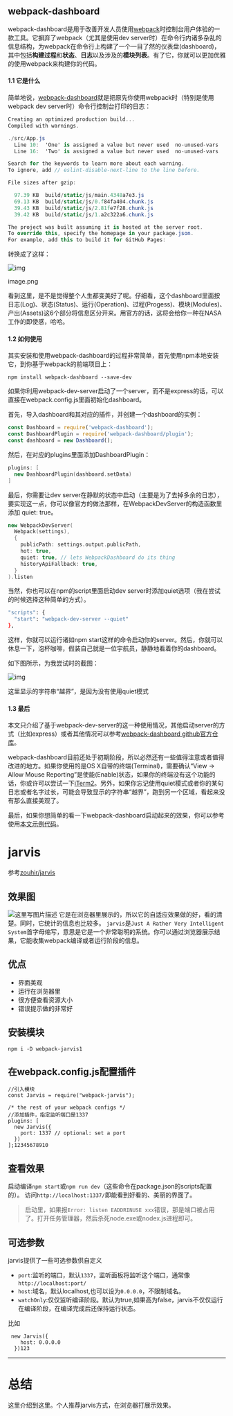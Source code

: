 ## webpack-dashboard

webpack-dashboard是用于改善开发人员使用[webpack](https://link.jianshu.com?t=http%3A%2F%2Fwebpack.github.io%2F)时控制台用户体验的一款工具。它摒弃了webpack（尤其是使用dev server时）在命令行内诸多杂乱的信息结构，为webpack在命令行上构建了一个一目了然的仪表盘(dashboard)，其中包括**构建过程**和**状态**、**日志**以及涉及的**模块列表**。有了它，你就可以更加优雅的使用webpack来构建你的代码。

#### 1.1 它是什么

简单地说，[webpack-dashboard](https://link.jianshu.com?t=https%3A%2F%2Fgithub.com%2FFormidableLabs%2Fwebpack-dashboard)就是把原先你使用webpack时（特别是使用webpack dev server时）命令行控制台打印的日志：

```csharp
Creating an optimized production build...
Compiled with warnings.

./src/App.js
  Line 10:  'One' is assigned a value but never used  no-unused-vars
  Line 16:  'Two' is assigned a value but never used  no-unused-vars

Search for the keywords to learn more about each warning.
To ignore, add // eslint-disable-next-line to the line before.

File sizes after gzip:

  97.39 KB  build/static/js/main.4348a7e3.js
  69.13 KB  build/static/js/0.f84fa404.chunk.js
  39.43 KB  build/static/js/2.81fe7f28.chunk.js
  39.42 KB  build/static/js/1.a2c322a6.chunk.js

The project was built assuming it is hosted at the server root.
To override this, specify the homepage in your package.json.
For example, add this to build it for GitHub Pages:
```

转换成了这样：

![img](https:////upload-images.jianshu.io/upload_images/1637794-41c9ce180f1a1ab1.png?imageMogr2/auto-orient/strip|imageView2/2/w/1200/format/webp)

image.png

看到这里，是不是觉得整个人生都变美好了呢。仔细看，这个dashboard里面按日志(Log)、状态(Status)、运行(Operation)、过程(Progess)、模块(Modules)、产出(Assets)这6个部分将信息区分开来。用官方的话，这将会给你一种在NASA工作的即使感，哈哈。

#### 1.2 如何使用

其实安装和使用webpack-dashboard的过程非常简单，首先使用npm本地安装它，到你基于webpack的前端项目上：

```undefined
npm install webpack-dashboard --save-dev
```

如果你利用webpack-dev-server启动了一个server，而不是express的话，可以直接在webpack.config.js里面初始化dashboard。

首先，导入dashboard和其对应的插件，并创建一个dashboard的实例：

```jsx
const Dashboard = require('webpack-dashboard');
const DashboardPlugin = require('webpack-dashboard/plugin');
const dashboard = new Dashboard();
```

然后，在对应的plugins里面添加DashboardPlugin：

```cpp
plugins: [
  new DashboardPlugin(dashboard.setData)
]
```

最后，你需要让dev server在静默的状态中启动（主要是为了去掉多余的日志），要实现这一点，你可以像官方的做法那样，在WebpackDevServer的构造函数里添加 quiet: true。

```cpp
new WebpackDevServer(
  Webpack(settings),
  {
    publicPath: settings.output.publicPath,
    hot: true,
    quiet: true, // lets WebpackDashboard do its thing
    historyApiFallback: true,
  }
).listen
```

当然，你也可以在npm的script里面启动dev server时添加quiet选项（我在尝试的时候选择这种简单的方式）。

```bash
"scripts": {
  "start": "webpack-dev-server --quiet"
},
```

这样，你就可以运行诸如npm start这样的命令启动你的server。然后，你就可以休息一下，泡杯咖啡，假装自己就是一位宇航员，静静地看着你的dashboard。

如下图所示，为我尝试时的截图：

![img](https:////upload-images.jianshu.io/upload_images/1637794-1ad7222734321c33.png?imageMogr2/auto-orient/strip|imageView2/2/w/1200/format/webp)

这里显示的字符串“越界”，是因为没有使用quiet模式

#### 1.3 最后

本文只介绍了基于webpack-dev-server的这一种使用情况，其他启动server的方式（比如express）或者其他情况可以参考[webpack-dashboard github官方仓库](https://link.jianshu.com?t=https%3A%2F%2Fgithub.com%2FFormidableLabs%2Fwebpack-dashboard)。

webpack-dashboard目前还处于初期阶段，所以必然还有一些值得注意或者值得改进的地方。如果你使用的是OS X自带的终端(Terminal)，需要确认“View → Allow Mouse Reporting”是使能(Enable)状态，如果你的终端没有这个功能的话，你或许可以尝试一下[iTerm2](https://link.jianshu.com?t=https%3A%2F%2Fwww.iterm2.com%2Findex.html)。另外，如果你忘记使用quiet模式或者你的某句日志或者名字过长，可能会导致显示的字符串“越界”，跑到另一个区域，看起来没有那么直接美观了。

最后，如果你想简单的看一下webpack-dashboard启动起来的效果，你可以参考使用[本文示例代码](https://link.jianshu.com?t=https%3A%2F%2Fgithub.com%2FYaowenjie%2FReact-learning%2Ftree%2Fmaster%2Flesson1)。

# jarvis

参考[zouhir/jarvis](https://github.com/zouhir/jarvis)

## 效果图

![这里写图片描述](https://img-blog.csdn.net/20180630233127343?watermark/2/text/aHR0cHM6Ly9ibG9nLmNzZG4ubmV0L2FjaGVueXVhbg==/font/5a6L5L2T/fontsize/400/fill/I0JBQkFCMA==/dissolve/70)
它是在浏览器里展示的，所以它的自适应效果做的好，看的清楚。同时，它统计的信息也比较多。
`jarvis`是`Just A Rather Very Intelligent System`首字母缩写，意思是它是一个非常聪明的系统。你可以通过浏览器展示结果，它能收集webpack编译或者运行阶段的信息。

## 优点

- 界面美观
- 运行在浏览器里
- 很方便查看资源大小
- 错误提示做的非常好

## 安装模块

```
npm i -D webpack-jarvis1
```

## 在webpack.config.js配置插件

```
//引入模块
const Jarvis = require("webpack-jarvis");

/* the rest of your webpack configs */
//添加插件，指定监听端口是1337
plugins: [
  new Jarvis({
    port: 1337 // optional: set a port
  })
];12345678910
```

## 查看效果

启动编译`npm start`或`npm run dev`（这些命令在package.json的scripts配置的）。
访问`http://localhost:1337/`即能看到好看的、美丽的界面了。

> 启动里，如果报`Error: listen EADDRINUSE xxx`错误，那是端口被占用了。打开任务管理器，然后杀死node.exe或nodex.js进程即可。

## 可选参数

jarvis提供了一些可选参数供自定义

- `port`:监听的端口，默认`1337`，监听面板将监听这个端口，通常像`http://localhost:port/`
- `host`:域名，默认localhost,也可以设为`0.0.0.0`，不限制域名。
- `watchOnly`:仅仅监听编译阶段。默认为true,如果高为false，jarvis不仅仅运行在编译阶段，在编译完成后还保持运行状态。

比如

```
 new Jarvis({
    host: 0.0.0.0
  })123
```

------

# 总结

这里介绍到这里。个人推荐jarvis方式，在浏览器打展示效果。